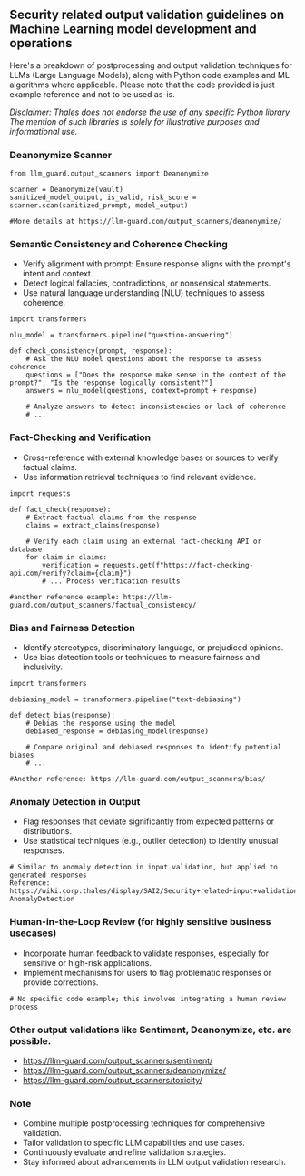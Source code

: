 ## Security related output validation guidelines on Machine Learning model development and operations

Here's a breakdown of postprocessing and output validation techniques for LLMs (Large Language Models), along with Python code examples and ML algorithms where applicable. Please note that the code provided is just example reference and not to be used as-is.

*Disclaimer: Thales does not endorse the use of any specific Python library. The mention of such libraries is solely for illustrative purposes and informational use.*

### Deanonymize Scanner
```
from llm_guard.output_scanners import Deanonymize
 
scanner = Deanonymize(vault)
sanitized_model_output, is_valid, risk_score = scanner.scan(sanitized_prompt, model_output)
 
#More details at https://llm-guard.com/output_scanners/deanonymize/
```

### Semantic Consistency and Coherence Checking
- Verify alignment with prompt: Ensure response aligns with the prompt's intent and context.
- Detect logical fallacies, contradictions, or nonsensical statements.
- Use natural language understanding (NLU) techniques to assess coherence.
```
import transformers
 
nlu_model = transformers.pipeline("question-answering")
 
def check_consistency(prompt, response):
    # Ask the NLU model questions about the response to assess coherence
    questions = ["Does the response make sense in the context of the prompt?", "Is the response logically consistent?"]
    answers = nlu_model(questions, context=prompt + response)
 
    # Analyze answers to detect inconsistencies or lack of coherence
    # ...
```

### Fact-Checking and Verification
- Cross-reference with external knowledge bases or sources to verify factual claims.
- Use information retrieval techniques to find relevant evidence.
```
import requests
 
def fact_check(response):
    # Extract factual claims from the response
    claims = extract_claims(response)
 
    # Verify each claim using an external fact-checking API or database
    for claim in claims:
        verification = requests.get(f"https://fact-checking-api.com/verify?claim={claim}")
        # ... Process verification results
 
#another reference example: https://llm-guard.com/output_scanners/factual_consistency/
```

### Bias and Fairness Detection
- Identify stereotypes, discriminatory language, or prejudiced opinions.
- Use bias detection tools or techniques to measure fairness and inclusivity.
```
import transformers
 
debiasing_model = transformers.pipeline("text-debiasing")
 
def detect_bias(response):
    # Debias the response using the model
    debiased_response = debiasing_model(response)
 
    # Compare original and debiased responses to identify potential biases
    # ...
 
#Another reference: https://llm-guard.com/output_scanners/bias/
```

### Anomaly Detection in Output
- Flag responses that deviate significantly from expected patterns or distributions.
- Use statistical techniques (e.g., outlier detection) to identify unusual responses.
```
# Similar to anomaly detection in input validation, but applied to generated responses
Reference: https://wiki.corp.thales/display/SAI2/Security+related+input+validations+for+LLMs#SecurityrelatedinputvalidationsforLLMs-AnomalyDetection
```

### Human-in-the-Loop Review (for highly sensitive business usecases)
- Incorporate human feedback to validate responses, especially for sensitive or high-risk applications.
- Implement mechanisms for users to flag problematic responses or provide corrections.
```
# No specific code example; this involves integrating a human review process
```

### Other output validations like Sentiment, Deanonymize, etc. are possible.
- https://llm-guard.com/output_scanners/sentiment/ 
- https://llm-guard.com/output_scanners/deanonymize/
- https://llm-guard.com/output_scanners/toxicity/

### Note
* Combine multiple postprocessing techniques for comprehensive validation.
* Tailor validation to specific LLM capabilities and use cases.
* Continuously evaluate and refine validation strategies.
* Stay informed about advancements in LLM output validation research.